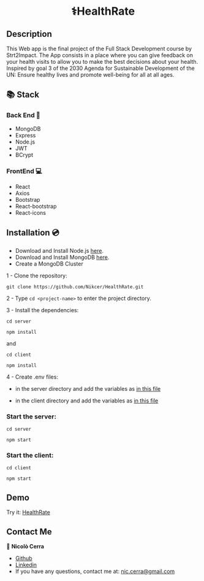 <h1 align="center">⚕️HealthRate</h1>

## Description

This Web app is the final project of the Full Stack Development course by Strt2Impact. The App consists in a place where you can give feedback on your health visits to allow you to make the best decisions about your health. Inspired by goal 3 of the 2030 Agenda for Sustainable Development
of the UN: Ensure healthy lives and promote well-being for all at all ages.

## 📚 Stack

### Back End 📂

- MongoDB
- Express
- Node.js
- JWT
- BCrypt

### FrontEnd 💻

- React
- Axios
- Bootstrap
- React-bootstrap
- React-icons


## Installation 💿

- Download and Install Node.js [here](https://nodejs.org/en/download).
- Download and Install MongoDB [here](https://www.mongodb.com/try/download/community).
- Create a MongoDB Cluster

1 - Clone the repository:

`git clone https://github.com/Nikcer/HealthRate.git`

2 - Type `cd <project-name>` to enter the project directory.

3 - Install the dependencies:

`cd server`

`npm install`

and

`cd client`

`npm install`

4 - Create .env files:

- in the server directory and add the variables as [in this file](https://github.com/Nikcer/HealthRate/blob/master/server/.env.example)

- in the client directory and add the variables as [in this file](https://github.com/Nikcer/HealthRate/blob/master/client/.env.example)

### Start the server:

`cd server`

`npm start`

### Start the client:

`cd client`

`npm start`

## Demo

Try it: [HealthRate](https://health-rate.vercel.app)

## Contact Me

👤 **Nicolò Cerra**

- [Github](https://github.com/Nikcer)
- [Linkedin](https://www.linkedin.com/in/nicol%C3%B2-cerra-492325231/)
- If you have any questions, contact me at: nic.cerra@gmail.com
